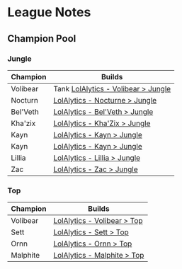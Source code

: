 # League Notes

## Champion Pool

### Jungle

| Champion | Builds |
| --- | --- |
| Volibear | Tank [LolAlytics - Volibear > Jungle](https://lolalytics.com/lol/volibear/build/?lane=jungle) | 
| Nocturn | [LolAlytics - Nocturne > Jungle](https://lolalytics.com/lol/nocturne/build/?lane=jungle) |
| Bel'Veth | [LolAlytics - Bel'Veth > Jungle](https://lolalytics.com/lol/belveth/build/?lane=jungle) |
| Kha'zix | [LolAlytics - Kha'Zix > Jungle](https://lolalytics.com/lol/khazix/build/?lane=jungle) |
| Kayn | [LolAlytics - Kayn > Jungle](https://lolalytics.com/lol/kayn/build/?lane=jungle) |
| Kayn | [LolAlytics - Kayn > Jungle](https://lolalytics.com/lol/kayn/build/?lane=jungle) |
| Lillia | [LolAlytics - Lillia > Jungle](https://lolalytics.com/lol/lillia/build/?lane=jungle) |
| Zac | [LolAlytics - Zac > Jungle](https://lolalytics.com/lol/zac/build/?lane=jungle) |

### Top

| Champion | Builds |
| --- | --- |
| Volibear | [LolAlytics - Volibear > Top](https://lolalytics.com/lol/volibear/build/?lane=top) | 
| Sett | [LolAlytics - Sett > Top](https://lolalytics.com/lol/sett/build/?lane=top) |
| Ornn | [LolAlytics - Ornn > Top](https://lolalytics.com/lol/ornn/build/?lane=top) |
| Malphite | [LolAlytics - Malphite > Top](https://lolalytics.com/lol/malphite/build/?lane=top) |
